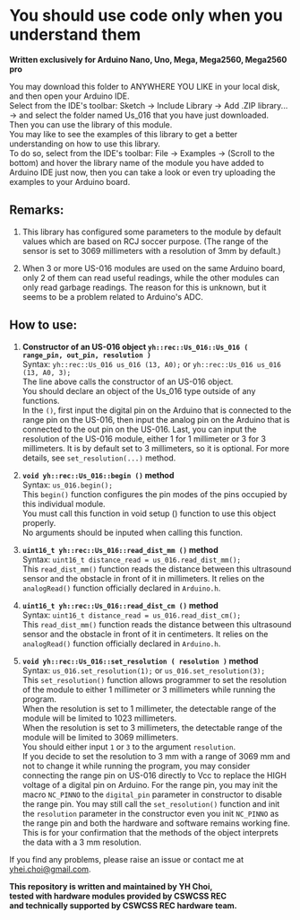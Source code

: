 # You should use code only when you understand them  
  
**Written exclusively for Arduino Nano, Uno, Mega, Mega2560, Mega2560 pro**  
  
You may download this folder to ANYWHERE YOU LIKE in your local disk, and then open your Arduino IDE.  
Select from the IDE's toolbar: Sketch -> Include Library -> Add .ZIP library... -> and select the folder named Us_016 that you have just downloaded.  
Then you can use the library of this module.  
You may like to see the examples of this library to get a better understanding on how to use this library.  
To do so, select from the IDE's toolbar: File -> Examples -> (Scroll to the bottom) and hover the library name of the module you have added to Arduino IDE just now, then you can take a look or even try uploading the examples to your Arduino board.
  
## Remarks:  
1. This library has configured some parameters to the module by default values which are based on RCJ soccer purpose.
    (The range of the sensor is set to 3069 millimeters with a resolution of 3mm by default.)  
<!--2. This library provides a fast type and a normal type of the class for the module, which the fast type does not store the readings of the sensor to member variables, while the normal type stores the readings of the sensor to member variables, and allows the programmer to read them without updating the sensors again.  -->
2. When 3 or more US-016 modules are used on the same Arduino board, only 2 of them can read useful readings, while the other modules can only read garbage readings. The reason for this is unknown, but it seems to be a problem related to Arduino's ADC.  
  
## How to use:  
1. **Constructor of an US-016 object ` yh::rec::Us_016::Us_016 ( range_pin, out_pin, resolution ) `**  
Syntax: `yh::rec::Us_016 us_016 (13, A0);` or `yh::rec::Us_016 us_016 (13, A0, 3);`  
The line above calls the constructor of an US-016 object.  
You should declare an object of the Us_016 type outside of any functions.  
In the `()`, first input the digital pin on the Arduino that is connected to the range pin on the US-016, then input the analog pin on the Arduino that is connected to the out pin on the US-016. Last, you can input the resolution of the US-016 module, either 1 for 1 millimeter or 3 for 3 millimeters. It is by default set to 3 millimeters, so it is optional. For more details, see `set_resolution(...)` method.  
  
2. **`void yh::rec::Us_016::begin ()` method**  
Syntax: `us_016.begin();`  
This `begin()` function configures the pin modes of the pins occupied by this individual module.  
You must call this function in void setup () function to use this object properly.  
No arguments should be inputed when calling this function.  
  
3. **`uint16_t yh::rec::Us_016::read_dist_mm ()` method**  
Syntax: `uint16_t distance_read = us_016.read_dist_mm();`  
This `read_dist_mm()` function reads the distance between this ultrasound sensor and the obstacle in front of it in millimeters. It relies on the `analogRead()` function officially declared in `Arduino.h`.  
  
4. **`uint16_t yh::rec::Us_016::read_dist_cm ()` method**  
Syntax: `uint16_t distance_read = us_016.read_dist_cm();`  
This `read_dist_mm()` function reads the distance between this ultrasound sensor and the obstacle in front of it in centimeters. It relies on the `analogRead()` function officially declared in `Arduino.h`.  
<!--
5. `uint16_t yh::rec::Us_016::get_previous_dist_mm ()` **method**  
Syntax: `uint16_t distance_read = us_016.get_previous_dist_mm();`  
This `read_dist_mm()` function gets the previous distance read between this ultrasound sensor and the obstacle in front of it in millimeters.  
  
6. `uint16_t yh::rec::Us_016::get_previous_dist_cm ()` **method**  
Syntax: `uint16_t distance_read = us_016.get_previous_dist_cm();`  
This `read_dist_mm()` function gets the previous distance read between this ultrasound sensor and the obstacle in front of it in centimeters.  
-->  
5. **`void yh::rec::Us_016::set_resolution ( resolution )` method**  
Syntax: `us_016.set_resolution(1);` or `us_016.set_resolution(3);`  
This `set_resolution()` function allows programmer to set the resolution of the module to either 1 millimeter or 3 millimeters while running the program.  
When the resolution is set to 1 millimeter, the detectable range of the module will be limited to 1023 millimeters.  
When the resolution is set to 3 millimeters, the detectable range of the module will be limited to 3069 millimeters.  
You should either input `1` or `3` to the argument `resolution`.  
If you decide to set the resolution to 3 mm with a range of 3069 mm and not to change it while running the program, you may consider connecting the range pin on US-016 directly to Vcc to replace the HIGH voltage of a digital pin on Arduino. For the range pin, you may init the macro `NC_PINNO` to the `digital_pin` parameter in constructor to disable the range pin. You may still call the `set_resolution()` function and init the `resolution` parameter in the constructor even you init `NC_PINNO` as the range pin and both the hardware and software remains working fine. This is for your confirmation that the methods of the object interprets the data with a 3 mm resolution.  
  
If you find any problems, please raise an issue or contact me at yhei.choi@gmail.com.  
  
**This repository is written and maintained by YH Choi,**  
**tested with hardware modules provided by CSWCSS REC**  
**and technically supported by CSWCSS REC hardware team.**